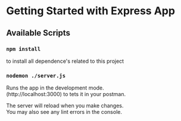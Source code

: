 # Getting Started with Express App

## Available Scripts

### `npm install`

to install all dependence's related to this project

### `nodemon ./server.js`

Runs the app in the development mode.\
(http://localhost:3000) to tets it in your postman.

The server will reload when you make changes.\
You may also see any lint errors in the console.
